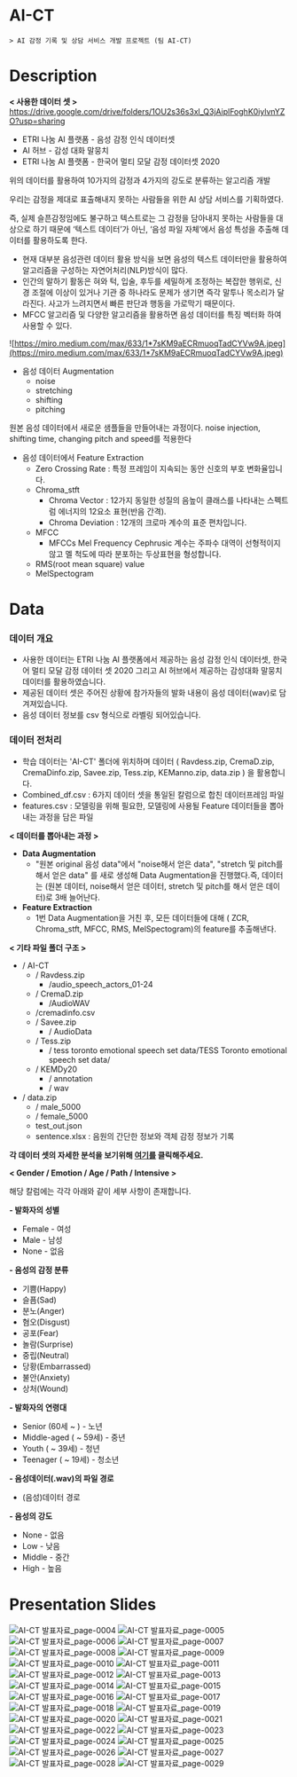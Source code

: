 # AI-CT
	> AI 감정 기록 및 상담 서비스 개발 프로젝트 (팀 AI-CT)


# Description

**< 사용한 데이터 셋 >**
https://drive.google.com/drive/folders/1OU2s36s3xl_Q3jAiplFoghK0iylvnYZO?usp=sharing

-   ETRI 나눔 AI 플랫폼 - 음성 감정 인식 데이터셋
-   AI 허브 - 감성 대화 말뭉치
-   ETRI 나눔 AI 플랫폼 - 한국어 멀티 모달 감정 데이터셋 2020

위의 데이터를 활용하여 10가지의 감정과 4가지의 강도로 분류하는 알고리즘 개발

우리는 감정을 제대로 표출해내지 못하는 사람들을 위한 AI 상담 서비스를 기획하였다.

즉, 실제 슬픈감정임에도 불구하고 텍스트로는 그 감정을 담아내지 못하는 사람들을 대상으로 하기 때문에 ‘텍스트 데이터’가 아닌, ‘음성 파일 자체’에서 음성 특성을 추출해 데이터를 활용하도록 한다.

-   현재 대부분 음성관련 데이터 활용 방식을 보면 음성의 텍스트 데이터만을 활용하여 알고리즘을 구성하는 자연어처리(NLP)방식이 많다.
-   인간의 말하기 활동은 혀와 턱, 입술, 후두를 세밀하게 조정하는 복잡한 행위로, 신경 조절에 이상이 있거나 기관 중 하나라도 문제가 생기면 즉각 말투나 목소리가 달라진다. 사고가 느려지면서 빠른 판단과 행동을 가로막기 때문이다.
-   MFCC 알고리즘 및 다양한 알고리즘을 활용하면 음성 데이터를 특징 벡터화 하여 사용할 수 있다.

![https://miro.medium.com/max/633/1*7sKM9aECRmuoqTadCYVw9A.jpeg](https://miro.medium.com/max/633/1*7sKM9aECRmuoqTadCYVw9A.jpeg)

-   음성 데이터 Augmentation
    -   noise
    -   stretching
    -   shifting
    -   pitching

원본 음성 데이터에서 새로운 샘플들을 만들어내는 과정이다. noise injection, shifting time, changing pitch and speed를 적용한다

-   음성 데이터에서 Feature Extraction
    -   Zero Crossing Rate : 특정 프레임이 지속되는 동안 신호의 부호 변화율입니다.
    -   Chroma_stft
        -   Chroma Vector : 12가지 동일한 성질의 음높이 클래스를 나타내는 스펙트럼 에너지의 12요소 표현(반음 간격).
        -   Chroma Deviation : 12개의 크로마 계수의 표준 편차입니다.
    -   MFCC
        -   MFCCs Mel Frequency Cephrusic 계수는 주파수 대역이 선형적이지 않고 멜 척도에 따라 분포하는 두상표현을 형성합니다.
    -   RMS(root mean square) value
    -   MelSpectogram


# Data

### **데이터 개요**

-   사용한 데이터는 ETRI 나눔 AI 플랫폼에서 제공하는 음성 감정 인식 데이터셋, 한국어 멀티 모달 감정 데이터 셋 2020 그리고 AI 허브에서 제공하는 감성대화 말뭉치 데이터를 활용하였습니다.
-   제공된 데이터 셋은 주어진 상황에 참가자들의 발화 내용이 음성 데이터(wav)로 담겨져있습니다.
-   음성 데이터 정보를 csv 형식으로 라벨링 되어있습니다.

### **데이터 전처리**

-   학습 데이터는 'AI-CT' 폴더에 위치하며 데이터 ( Ravdess.zip, CremaD.zip, CremaDinfo.zip, Savee.zip, Tess.zip, KEManno.zip, data.zip ) 을 활용합니다.
-   Combined_df.csv : 6가지 데이터 셋을 통일된 칼럼으로 합친 데이터프레임 파일
-   features.csv : 모델링을 위해 필요한, 모델링에 사용될 Feature 데이터들을 뽑아내는 과정을 담은 파일


**< 데이터를 뽑아내는 과정 >**

-   **Data Augmentation**
    -   "원본 original 음성 data"에서 "noise해서 얻은 data", "stretch 및 pitch를 해서 얻은 data" 를 새로 생성해 Data Augmentation을 진행했다.즉, 데이터는 (원본 데이터, noise해서 얻은 데이터, stretch 및 pitch를 해서 얻은 데이터)로 3배 늘어난다.
-   **Feature Extraction**
    -   1번 Data Augmentation을 거친 후, 모든 데이터들에 대해 ( ZCR, Chroma_stft, MFCC, RMS, MelSpectogram)의 feature를 추출해낸다.

**< 기타 파일 폴더 구조 >**

-   / AI-CT
    -   / Ravdess.zip
        -   /audio_speech_actors_01-24
    -   / CremaD.zip
        -   /AudioWAV
    -   /cremadinfo.csv
    -   / Savee.zip
        -   / AudioData
    -   / Tess.zip
        -   / tess toronto emotional speech set data/TESS Toronto emotional speech set data/
    -   / KEMDy20
        -   / annotation
        -   / wav
-   / data.zip
    -   / male_5000
    -   / female_5000
    -   test_out.json
    -   sentence.xlsx : 음원의 간단한 정보와 객체 감정 정보가 기록

**각 데이터 셋의 자세한 분석을 보기위해 [여기를](https://url.kr/3z8kp2) 클릭해주세요.**

**< Gender / Emotion / Age / Path / Intensive >**

해당 칼럼에는 각각 아래와 같이 세부 사항이 존재합니다.

**<Gender> - 발화자의 성별**

-   Female - 여성
-   Male - 남성
-   None - 없음

**<Emotion> - 음성의 감정 분류**

-   기쁨(Happy)
-   슬픔(Sad)
-   분노(Anger)
-   혐오(Disgust)
-   공포(Fear)
-   놀람(Surprise)
-   중립(Neutral)
-   당황(Embarrassed)
-   불안(Anxiety)
-   상처(Wound)

**<Age> - 발화자의 연령대**

-   Senior (60세 ~ ) - 노년
-   Middle-aged ( ~ 59세) - 중년
-   Youth ( ~ 39세) - 청년
-   Teenager ( ~ 19세) - 청소년

**<Path> - 음성데이터(.wav)의 파일 경로**

-   (음성)데이터 경로

**<Intensive> - 음성의 강도**

-   None - 없음
-   Low - 낮음
-   Middle - 중간
-   High - 높음



# Presentation Slides

![AI-CT 발표자료_page-0004](https://user-images.githubusercontent.com/62376361/166525787-b35ebfb5-6ae0-4465-8004-f1069d77903a.jpg)
![AI-CT 발표자료_page-0005](https://user-images.githubusercontent.com/62376361/166525789-6deb3ee3-775f-406c-afc2-6a3af3a78f06.jpg)
![AI-CT 발표자료_page-0006](https://user-images.githubusercontent.com/62376361/166525793-b41ab284-c75e-4d17-a3e0-b139797ba7d1.jpg)
![AI-CT 발표자료_page-0007](https://user-images.githubusercontent.com/62376361/166525796-528c14f2-5106-4935-a0d6-c21459961c44.jpg)
![AI-CT 발표자료_page-0008](https://user-images.githubusercontent.com/62376361/166525800-7eef7266-2a36-45d9-9c29-0b50a80f8462.jpg)
![AI-CT 발표자료_page-0009](https://user-images.githubusercontent.com/62376361/166525805-2beeb6fa-eb28-4be9-ab90-1b1419368baf.jpg)
![AI-CT 발표자료_page-0010](https://user-images.githubusercontent.com/62376361/166525806-512cac6a-93dd-4b47-9036-73449b4b09cb.jpg)
![AI-CT 발표자료_page-0011](https://user-images.githubusercontent.com/62376361/166525811-8871255c-e90b-40d0-bd67-3d4b0bc1a5f7.jpg)
![AI-CT 발표자료_page-0012](https://user-images.githubusercontent.com/62376361/166525814-69ca53fa-fc1f-4a44-a593-1b39b83ce073.jpg)
![AI-CT 발표자료_page-0013](https://user-images.githubusercontent.com/62376361/166525817-4b8ae2fb-4f51-491a-8d77-6db15996fbb5.jpg)
![AI-CT 발표자료_page-0014](https://user-images.githubusercontent.com/62376361/166525821-b4e8a4da-0616-4f57-9e4b-37039d096ff6.jpg)
![AI-CT 발표자료_page-0015](https://user-images.githubusercontent.com/62376361/166525825-6cd60a8e-e728-48cb-a3a0-47f646e829f9.jpg)
![AI-CT 발표자료_page-0016](https://user-images.githubusercontent.com/62376361/166525828-3dfc5daf-ffa8-4254-b61a-e11196a58a85.jpg)
![AI-CT 발표자료_page-0017](https://user-images.githubusercontent.com/62376361/166525832-62c301a6-388f-4ba9-adc4-9d4ecf2c4aa0.jpg)
![AI-CT 발표자료_page-0018](https://user-images.githubusercontent.com/62376361/166525836-65e1a58e-a896-4b33-8bda-c89f9c830bdf.jpg)
![AI-CT 발표자료_page-0019](https://user-images.githubusercontent.com/62376361/166525838-6b400cc1-fc1d-417d-bff4-ad20dea998d0.jpg)
![AI-CT 발표자료_page-0020](https://user-images.githubusercontent.com/62376361/166525842-3935651d-ac85-444e-a3a6-7cab7016df1e.jpg)
![AI-CT 발표자료_page-0021](https://user-images.githubusercontent.com/62376361/166525845-cadde278-7d3e-4b04-841e-d934a39bc805.jpg)
![AI-CT 발표자료_page-0022](https://user-images.githubusercontent.com/62376361/166525850-35e8e6db-7ba0-4fc4-a2dc-226ee2e896d7.jpg)
![AI-CT 발표자료_page-0023](https://user-images.githubusercontent.com/62376361/166525855-6711c884-ae15-453f-9d6f-f1203f8a2afc.jpg)
![AI-CT 발표자료_page-0024](https://user-images.githubusercontent.com/62376361/166525858-32253b70-78c5-40aa-ba66-9564342b5027.jpg)
![AI-CT 발표자료_page-0025](https://user-images.githubusercontent.com/62376361/166525859-911b61db-b074-4d44-b4f3-f94ac6e2407d.jpg)
![AI-CT 발표자료_page-0026](https://user-images.githubusercontent.com/62376361/166525863-540a7798-d5b7-4f44-a92a-7e4b9d3365c6.jpg)
![AI-CT 발표자료_page-0027](https://user-images.githubusercontent.com/62376361/166525865-00389486-0c0e-4036-bb1b-55212cedae62.jpg)
![AI-CT 발표자료_page-0028](https://user-images.githubusercontent.com/62376361/166525867-1790d08e-1d59-4ccd-9941-4e9c50079a60.jpg)
![AI-CT 발표자료_page-0029](https://user-images.githubusercontent.com/62376361/166525871-fdd24552-f6de-4523-b2ac-7c9c1f2e1511.jpg)

